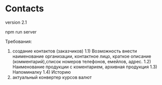 # Contacts

version 2.1

npm run server

Требования:

1) создание контактов (заказчиков)
   1.1) Возможность внести наименование организации, контактное лицо,
   краткое описание (комментарий),список номеров телефонов, емейлов, адрес.
   1.2) Наименование продукции с коментарием, архивная продукция
   1.3) Напоминалку
   1.4) Историю
2) актуальный конвертер курсов валют
